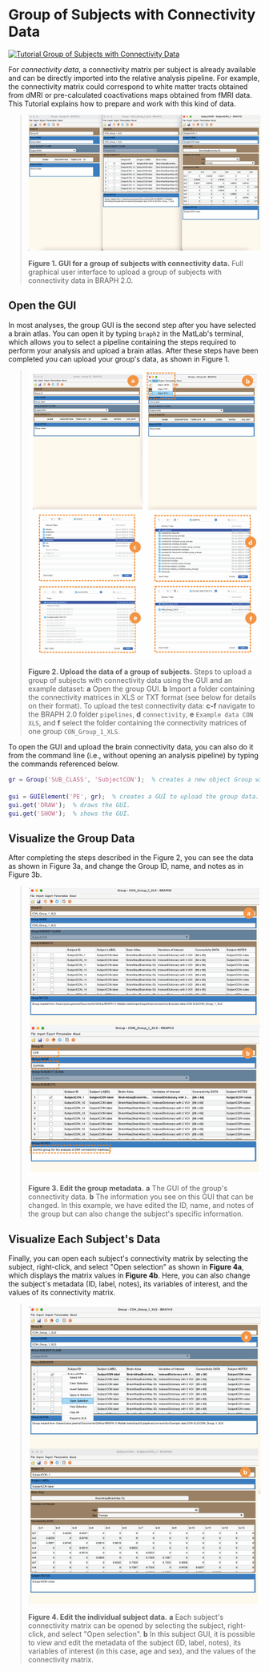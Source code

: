 # Group of Subjects with Connectivity Data

[![Tutorial Group of Subjects with Connectivity Data](https://img.shields.io/badge/PDF-Download-red?style=flat-square&logo=adobe-acrobat-reader)](tut_gr_con.pdf)

For *connectivity data*, a connectivity matrix per subject is already available and can be directly imported into the relative analysis pipeline. For example, the connectivity matrix could correspond to white matter tracts obtained from dMRI or pre-calculated coactivations maps obtained from fMRI data.
This Tutorial explains how to prepare and work with this kind of data.

> ![GUI for a group of subjects with connectivity data](fig01.png)
> 
> **Figure 1. GUI for a group of subjects with connectivity data.**
> Full graphical user interface to upload a group of subjects with connectivity data in BRAPH 2.0.

## Open the GUI

In most analyses, the group GUI is the second step after you have selected a brain atlas. You can open it by typing `braph2` in the MatLab's terminal, which allows you to select a pipeline containing the steps required to perform your analysis and upload a brain atlas. After these steps have been completed you can upload your group's data, as shown in Figure 1.

> ![Upload the data of a group of subjects](fig02.png)
> 
> **Figure 2. Upload the data of a group of subjects.**
> Steps to upload a group of subjects with connectivity data using the GUI and an example dataset:
> **a** Open the group GUI.
> **b** Import a folder containing the connectivity matrices in XLS or TXT format (see below for details on their format).
> To upload the test connectivity data:
> **c-f** navigate to the BRAPH 2.0 folder `pipelines`, **d** `connectivity`, **e** `Example data CON XLS`, and **f** select the folder containing the connectivity matrices of one group `CON_Group_1_XLS`.

To open the GUI and upload the brain connectivity data, you can also do it from the command line (i.e., without opening an analysis pipeline) by typing the commands referenced below.

```matlab
gr = Group('SUB_CLASS', 'SubjectCON');  % creates a new object Group with subjects with connectivity data, i.e., SubjectCON.

gui = GUIElement('PE', gr);  % creates a GUI to upload the group data.
gui.get('DRAW');  % draws the GUI.
gui.get('SHOW');  % shows the GUI.
```

## Visualize the Group Data

After completing the steps described in the Figure 2, you can see the data as shown in Figure 3a, and change the Group ID, name, and notes as in Figure 3b.

> ![Edit the group metadata](fig03.png)
> 
> **Figure 3. Edit the group metadata.** 
> **a** The GUI of the group's connectivity data.
> **b** The information you see on this GUI that can be changed. In this example, we have edited the ID, name, and notes of the group but can also change the subject's specific information.

## Visualize Each Subject's Data

Finally, you can open each subject's connectivity matrix by selecting the subject, right-click, and select "Open selection" as shown in **Figure 4a**, which displays the matrix values in **Figure 4b**. Here, you can also change the subject's metadata (ID, label, notes), its variables of interest, and the values of its connectivity matrix.

> ![Edit the individual subject data](fig04.png)
> 
> **Figure 4. Edit the individual subject data.** 
> **a** Each subject's connectivity matrix can be opened by selecting the subject, right-click, and select "Open selection".
> **b** In this subject GUI, it is possible to view and edit the metadata of the subject (ID, label, notes), its variables of interest (in this case, age and sex), and the values of the connectivity matrix.

